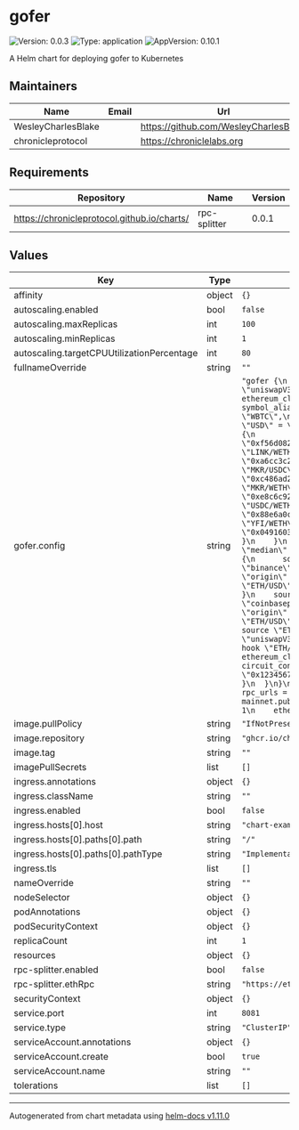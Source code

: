 # gofer

![Version: 0.0.3](https://img.shields.io/badge/Version-0.0.3-informational?style=flat-square) ![Type: application](https://img.shields.io/badge/Type-application-informational?style=flat-square) ![AppVersion: 0.10.1](https://img.shields.io/badge/AppVersion-0.10.1-informational?style=flat-square)

A Helm chart for deploying gofer to Kubernetes

## Maintainers

| Name | Email | Url |
| ---- | ------ | --- |
| WesleyCharlesBlake |  | <https://github.com/WesleyCharlesBlake> |
| chronicleprotocol |  | <https://chroniclelabs.org> |

## Requirements

| Repository | Name | Version |
|------------|------|---------|
| https://chronicleprotocol.github.io/charts/ | rpc-splitter | 0.0.1 |

## Values

| Key | Type | Default | Description |
|-----|------|---------|-------------|
| affinity | object | `{}` |  |
| autoscaling.enabled | bool | `false` |  |
| autoscaling.maxReplicas | int | `100` |  |
| autoscaling.minReplicas | int | `1` |  |
| autoscaling.targetCPUUtilizationPercentage | int | `80` |  |
| fullnameOverride | string | `""` |  |
| gofer.config | string | `"gofer {\n  origin \"uniswapV3\" {\n    type = \"uniswapV3\"\n\n    params = {\n      ethereum_client = \"default\"\n      symbol_aliases  = {\n        \"BTC\" = \"WBTC\",\n        \"ETH\" = \"WETH\",\n        \"USD\" = \"USDC\"\n      }\n      contracts = {\n        \"GNO/WETH\"  = \"0xf56d08221b5942c428acc5de8f78489a97fc5599\",\n        \"LINK/WETH\" = \"0xa6cc3c2531fdaa6ae1a3ca84c2855806728693e8\",\n        \"MKR/USDC\"  = \"0xc486ad2764d55c7dc033487d634195d6e4a6917e\",\n        \"MKR/WETH\"  = \"0xe8c6c9227491c0a8156a0106a0204d881bb7e531\",\n        \"USDC/WETH\" = \"0x88e6a0c2ddd26feeb64f039a2c41296fcb3f5640\",\n        \"YFI/WETH\"  = \"0x04916039b1f59d9745bf6e0a21f191d1e0a84287\"\n      }\n    }\n  }\n\n  price_model \"ETH/USD\" \"median\" {\n    source \"ETH/USD\" \"indirect\" {\n      source \"ETH/BTC\" \"origin\" { origin = \"binance\" }\n      source \"BTC/USD\" \"origin\" { origin = \".\" }\n    }\n    source \"ETH/USD\" \"origin\" { origin = \"bitstamp\" }\n    source \"ETH/USD\" \"origin\" { origin = \"coinbasepro\" }\n    source \"ETH/USD\" \"origin\" { origin = \"gemini\" }\n    source \"ETH/USD\" \"origin\" { origin = \"kraken\" }\n    source \"ETH/USD\" \"origin\" { origin = \"uniswapV3\" }\n    min_sources = 3\n  }\n\n  hook \"ETH/USD\" {\n    post_price = {\n      ethereum_client  = \"default\"\n      circuit_contract = \"0x1234567890123456789012345678901234567890\"\n    }\n  }\n}\n\nethereum {\n  client \"default\" {\n    rpc_urls = [\"https://eth-mainnet.public.blastapi.io\"]\n\n    chain_id = 1\n    ethereum_key = \"default\"\n  }\n}"` |  |
| image.pullPolicy | string | `"IfNotPresent"` |  |
| image.repository | string | `"ghcr.io/chronicleprotocol/gofer"` |  |
| image.tag | string | `""` |  |
| imagePullSecrets | list | `[]` |  |
| ingress.annotations | object | `{}` |  |
| ingress.className | string | `""` |  |
| ingress.enabled | bool | `false` |  |
| ingress.hosts[0].host | string | `"chart-example.local"` |  |
| ingress.hosts[0].paths[0].path | string | `"/"` |  |
| ingress.hosts[0].paths[0].pathType | string | `"ImplementationSpecific"` |  |
| ingress.tls | list | `[]` |  |
| nameOverride | string | `""` |  |
| nodeSelector | object | `{}` |  |
| podAnnotations | object | `{}` |  |
| podSecurityContext | object | `{}` |  |
| replicaCount | int | `1` |  |
| resources | object | `{}` |  |
| rpc-splitter.enabled | bool | `false` |  |
| rpc-splitter.ethRpc | string | `"https://eth-mainnet.public.blastapi.io"` |  |
| securityContext | object | `{}` |  |
| service.port | int | `8081` |  |
| service.type | string | `"ClusterIP"` |  |
| serviceAccount.annotations | object | `{}` |  |
| serviceAccount.create | bool | `true` |  |
| serviceAccount.name | string | `""` |  |
| tolerations | list | `[]` |  |

----------------------------------------------
Autogenerated from chart metadata using [helm-docs v1.11.0](https://github.com/norwoodj/helm-docs/releases/v1.11.0)
